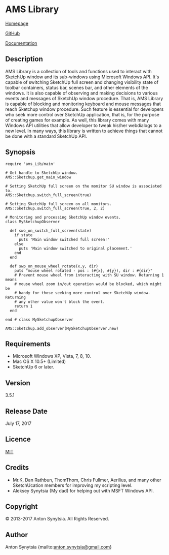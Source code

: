 # AMS Library

[Homepage](http://sketchucation.com/forums/viewtopic.php?f=323&t=55067#p499835)

[GitHub](https://github.com/AntonSynytsia/AMS-Library)

[Documentation](http://www.rubydoc.info/github/AntonSynytsia/AMS-Library/master/index)


## Description

AMS Library is a collection of tools and functions used to interact with
SketchUp window and its sub-windows using Microsoft Windows API. It's capable of
switching SketchUp full screen and changing visibility state of toolbar
containers, status bar, scenes bar, and other elements of the windows. It is
also capable of observing and making decisions to various events and messages of
SketchUp window procedure. That is, AMS Library is capable of blocking and
monitoring keyboard and mouse messages that reach Sketchup window procedure.
Such feature is essential for developers who seek more control over SketchUp
application, that is, for the purpose of creating games for example. As well,
this library comes with many Windows API utilities that allow developer to tweak
his/her webdialogs to a new level. In many ways, this library is written to
achieve things that cannot be done with a standard SketchUp API.


## Synopsis
    require 'ams_Lib/main'

    # Get handle to SketchUp window.
    AMS::Sketchup.get_main_window

    # Setting SketchUp full screen on the monitor SU window is associated to.
    AMS::Sketchup.switch_full_screen(true)

    # Setting SketchUp full screen on all monitors.
    AMS::Sketchup.switch_full_screen(true, 2, 2)

    # Monitoring and processing SketchUp window events.
    class MySketchupObserver

      def swo_on_switch_full_screen(state)
        if state
          puts 'Main window switched full screen!'
        else
          puts 'Main window switched to original placement.'
        end
      end

      def swp_on_mouse_wheel_rotate(x,y, dir)
        puts "mouse wheel rotated - pos : (#{x}, #{y}), dir : #{dir}"
        # Prevent mouse wheel from interacting with SU window. Returning 1 means
        # mouse wheel zoom in/out operation would be blocked, which might be
        # handy for those seeking more control over SketchUp window. Returning
        # any other value won't block the event.
        return 1
      end

    end # class MySketchupObserver

    AMS::Sketchup.add_observer(MySketchupObserver.new)


## Requirements

* Microsoft Windows XP, Vista, 7, 8, 10.
* Mac OS X 10.5+ (Limited)
* SketchUp 6 or later.


## Version

3.5.1


## Release Date

July 17, 2017


## Licence

[MIT](https://opensource.org/licenses/MIT)


## Credits

* Mr.K, Dan Rathbun, ThomThom, Chris Fullmer, Aerilius, and many other SketchUcation
  members for improving my scripting level.
* Aleksey Synytsia (My dad) for helping out with MSFT Windows API.


## Copyright

© 2013-2017 Anton Synytsia.
All Rights Reserved.


## Author

Anton Synytsia {mailto:anton.synytsia@gmail.com}
